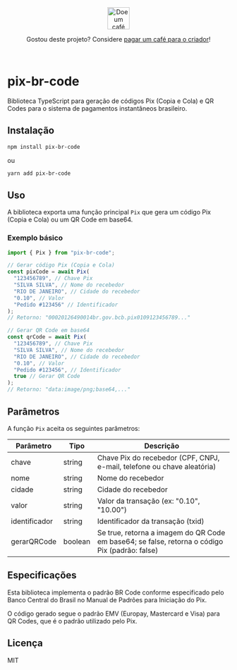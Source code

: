 <div align="center">
  <a href="https://pixmeacoffee.vercel.app/gustavonpco" target="_blank">
    <img src="https://pixmeacoffee.vercel.app/logo-blue.svg" alt="Doe um café para o criador" width="50" />
  </a>
  <p>Gostou deste projeto? Considere <a href="https://pixmeacoffee.vercel.app/gustavonpco" target="_blank">pagar um café para o criador</a>!</p>
</div>

<br/>

# pix-br-code

Biblioteca TypeScript para geração de códigos Pix (Copia e Cola) e QR Codes para o sistema de pagamentos instantâneos brasileiro.

## Instalação

```bash
npm install pix-br-code
```

ou

```bash
yarn add pix-br-code
```

## Uso

A biblioteca exporta uma função principal `Pix` que gera um código Pix (Copia e Cola) ou um QR Code em base64.

### Exemplo básico

```typescript
import { Pix } from "pix-br-code";

// Gerar código Pix (Copia e Cola)
const pixCode = await Pix(
  "123456789", // Chave Pix
  "SILVA SILVA", // Nome do recebedor
  "RIO DE JANEIRO", // Cidade do recebedor
  "0.10", // Valor
  "Pedido #123456" // Identificador
);
// Retorno: "00020126490014br.gov.bcb.pix0109123456789..."

// Gerar QR Code em base64
const qrCode = await Pix(
  "123456789", // Chave Pix
  "SILVA SILVA", // Nome do recebedor
  "RIO DE JANEIRO", // Cidade do recebedor
  "0.10", // Valor
  "Pedido #123456", // Identificador
  true // Gerar QR Code
);
// Retorno: "data:image/png;base64,..."
```

## Parâmetros

A função `Pix` aceita os seguintes parâmetros:

| Parâmetro     | Tipo      | Descrição                                                                                |
|---------------|-----------|------------------------------------------------------------------------------------------|
| chave         | string    | Chave Pix do recebedor (CPF, CNPJ, e-mail, telefone ou chave aleatória)                 |
| nome          | string    | Nome do recebedor                                                                        |
| cidade        | string    | Cidade do recebedor                                                                      |
| valor         | string    | Valor da transação (ex: "0.10", "10.00")                                                 |
| identificador | string    | Identificador da transação (txid)                                                        |
| gerarQRCode   | boolean   | Se true, retorna a imagem do QR Code em base64; se false, retorna o código Pix (padrão: false) |

## Especificações

Esta biblioteca implementa o padrão BR Code conforme especificado pelo Banco Central do Brasil no Manual de Padrões para Iniciação do Pix.

O código gerado segue o padrão EMV (Europay, Mastercard e Visa) para QR Codes, que é o padrão utilizado pelo Pix.

## Licença

MIT
